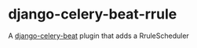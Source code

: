 # django-celery-beat-rrule

A [django-celery-beat](https://pypi.org/project/django-celery-beat/) plugin that adds a RruleScheduler


